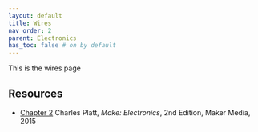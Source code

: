 ```yaml
---
layout: default
title: Wires
nav_order: 2
parent: Electronics
has_toc: false # on by default
---
```

This is the wires page

## Resources
- [Chapter 2](https://learning.oreilly.com/library/view/make-electronics-2nd/9781680450255/ch02.html#SECTION_TWO) Charles Platt, *Make: Electronics*, 2nd Edition, Maker Media, 2015 
